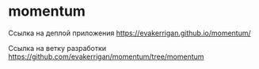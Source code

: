 # momentum

Ссылка на деплой приложения https://evakerrigan.github.io/momentum/

Ссылка на ветку разработки https://github.com/evakerrigan/momentum/tree/momentum


